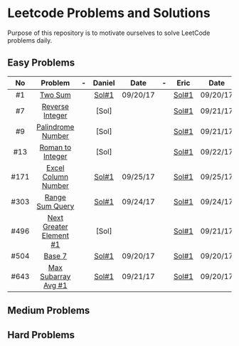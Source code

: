 # Leetcode Problems and Solutions

Purpose of this repository is to motivate ourselves to solve LeetCode problems daily.


## Easy Problems

| No |Problem| - |Daniel| Date | - | Eric | Date | - | Arafat | Date |
|:--:|:-----:|:-:|:----:|:----:|:-:|:----:|:----:|:-:|:------:|:----:|
|#1|[Two Sum](https://leetcode.com/problems/two-sum/description/)||[Sol#1](./001.TwoSum/Daniel.java)|09/20/17||[Sol#1](./001.TwoSum/Eric.java)|09/20/17||[Sol]||
|#7|[Reverse Integer](https://leetcode.com/problems/reverse-integer/description/)||[Sol]|||[Sol#1](./007.ReverseInteger/Eric.java)|09/21/17||[Sol]||
|#9|[Palindrome Number](https://leetcode.com/problems/palindrome-number/description/)||[Sol]|||[Sol#1](./009.PalindromeNumber/Eric.java)|09/21/17||[Sol]||
|#13|[Roman to Integer](https://leetcode.com/problems/roman-to-integer/description/)||[Sol]|||[Sol#1](./013.RomanToInteger/Eric.java)|09/22/17||[Sol]||
|#171|[Excel Column Number](https://leetcode.com/problems/excel-sheet-column-number/description/)||[Sol#1](./171.ExcelSheetColumnNo/Daniel.java)|09/25/17||[Sol#1](./171.ExcelSheetColumnNo/Eric.java)|09/25/17||[Sol]||
|#303|[Range Sum Query](https://leetcode.com/problems/range-sum-query-immutable/description/)||[Sol#1](./303.RangeSumQueryImmutable/Daniel.java)|09/24/17||[Sol#1](./303.RangeSumQueryImmutable/Eric.java)|09/24/17||[Sol]||
|#496|[Next Greater Element #1](https://leetcode.com/problems/next-greater-element-i/description/)||[Sol]|||[Sol#1](./496.NextGreaterElement1/Eric.java)|09/21/17||[Sol]||
|#504|[Base 7](https://leetcode.com/problems/base-7/description/)||[Sol#1](./504.Base7/Daniel.java)|09/20/17||[Sol#1](./504.Base7/Eric.java)|09/20/17||[Sol]||
|#643|[Max Subarray Avg #1](https://leetcode.com/problems/maximum-average-subarray-i/description/)||[Sol#1](./643.MaxSubarrayAvg1/Daniel.java)|09/21/17||[Sol#1](./643.MaxSubarrayAvg1/Eric.java)|09/20/17||[Sol]||

## Medium Problems

## Hard Problems
